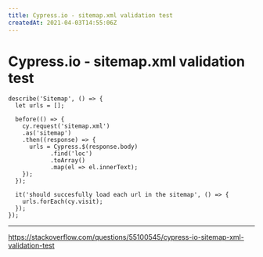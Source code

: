 ```yaml
---
title: Cypress.io - sitemap.xml validation test
createdAt: 2021-04-03T14:55:06Z
---
```


# Cypress.io - sitemap.xml validation test

```
describe('Sitemap', () => {
  let urls = [];

  before(() => {
    cy.request('sitemap.xml')
    .as('sitemap')
    .then((response) => {
      urls = Cypress.$(response.body)
            .find('loc')
            .toArray()
            .map(el => el.innerText);
    });
  });

  it('should succesfully load each url in the sitemap', () => {
    urls.forEach(cy.visit);
  });
});
```

---
https://stackoverflow.com/questions/55100545/cypress-io-sitemap-xml-validation-test